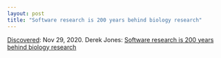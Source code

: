 ```yaml
---
layout: post
title: "Software research is 200 years behind biology research"
---
```

[Discovered](http://rolandtanglao.com/2020/07/29/p1-blogthis-checkvist-list-links-to-blog/): Nov 29, 2020.  Derek Jones: [Software research is 200 years behind biology research](http://shape-of-code.coding-guidelines.com/2020/11/29/software-research-is-200-years-behind-biology-research/)
